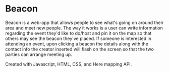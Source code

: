 # Beacon
Beacon is a web-app that allows people to see what's going on around their area and meet new people.
The way it works is a user can write information regarding the event they'd like to do/host and pin it on the map so that others may see the beacon they've placed. If someone is interested in attending an event, upon clicking a beacon the details along with the contact info the creator inserted will flash on the screen so that the two parties can arrange meeting up. 

Created with Javascript, HTML, CSS, and Here mapping API.


